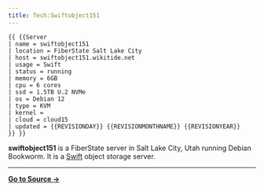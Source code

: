 ```yaml
---
title: Tech:Swiftobject151
---
```


```
{{ {{Server
| name = swiftobject151
| location = FiberState Salt Lake City
| host = swiftobject151.wikitide.net
| usage = Swift
| status = running
| memory = 6GB
| cpu = 6 cores
| ssd = 1.5TB U.2 NVMe
| os = Debian 12
| type = KVM
| kernel =
| cloud = cloud15
| updated = {{REVISIONDAY}} {{REVISIONMONTHNAME}} {{REVISIONYEAR}}
}} }}
```

**swiftobject151** is a FiberState server in Salt Lake City, Utah running Debian Bookworm. It is a [Swift](/tech-docs/techswift) object storage server.

----
**[Go to Source &rarr;](https://meta.miraheze.org/wiki/Tech:Swiftobject151)**